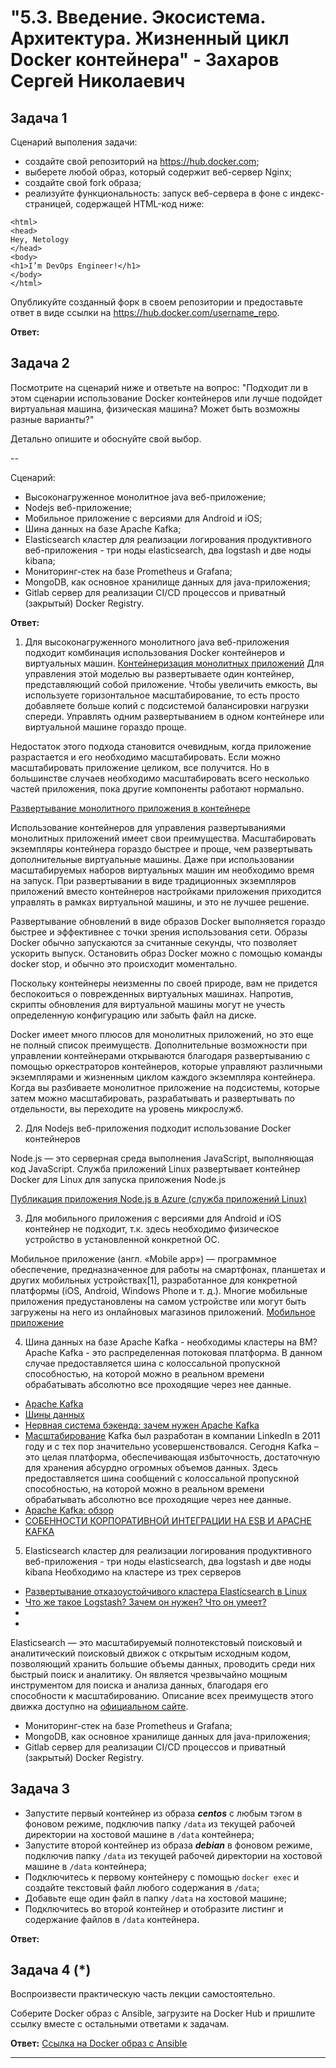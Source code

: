 
# "5.3. Введение. Экосистема. Архитектура. Жизненный цикл Docker контейнера" - Захаров Сергей Николаевич


## Задача 1

Сценарий выполения задачи:

- создайте свой репозиторий на https://hub.docker.com;
- выберете любой образ, который содержит веб-сервер Nginx;
- создайте свой fork образа;
- реализуйте функциональность:
запуск веб-сервера в фоне с индекс-страницей, содержащей HTML-код ниже:
```
<html>
<head>
Hey, Netology
</head>
<body>
<h1>I’m DevOps Engineer!</h1>
</body>
</html>
```
Опубликуйте созданный форк в своем репозитории и предоставьте ответ в виде ссылки на https://hub.docker.com/username_repo.

**Ответ:**

## Задача 2

Посмотрите на сценарий ниже и ответьте на вопрос:
"Подходит ли в этом сценарии использование Docker контейнеров или лучше подойдет виртуальная машина, физическая машина? Может быть возможны разные варианты?"

Детально опишите и обоснуйте свой выбор.

--

Сценарий:

- Высоконагруженное монолитное java веб-приложение;
- Nodejs веб-приложение;
- Мобильное приложение c версиями для Android и iOS;
- Шина данных на базе Apache Kafka;
- Elasticsearch кластер для реализации логирования продуктивного веб-приложения - три ноды elasticsearch, два logstash и две ноды kibana;
- Мониторинг-стек на базе Prometheus и Grafana;
- MongoDB, как основное хранилище данных для java-приложения;
- Gitlab сервер для реализации CI/CD процессов и приватный (закрытый) Docker Registry.

**Ответ:**

1. Для высоконагруженного монолитного java веб-приложения подходит комбинация использования Docker контейнеров и виртуальных машин. [Контейнеризация монолитных приложений](https://docs.microsoft.com/ru-ru/dotnet/architecture/microservices/architect-microservice-container-applications/containerize-monolithic-applications)
Для управления этой моделью вы развертываете один контейнер, представляющий собой приложение. Чтобы увеличить емкость, вы используете горизонтальное масштабирование, то есть просто добавляете больше копий с подсистемой балансировки нагрузки спереди. Управлять одним развертыванием в одном контейнере или виртуальной машине гораздо проще.

Недостаток этого подхода становится очевидным, когда приложение разрастается и его необходимо масштабировать. Если можно масштабировать приложение целиком, все получится. Но в большинстве случаев необходимо масштабировать всего несколько частей приложения, пока другие компоненты работают нормально.

[Развертывание монолитного приложения в контейнере](https://docs.microsoft.com/ru-ru/dotnet/architecture/microservices/architect-microservice-container-applications/containerize-monolithic-applications#deploying-a-monolithic-application-as-a-container)

Использование контейнеров для управления развертываниями монолитных приложений имеет свои преимущества. Масштабировать экземпляры контейнера гораздо быстрее и проще, чем развертывать дополнительные виртуальные машины. Даже при использовании масштабируемых наборов виртуальных машин им необходимо время на запуск. При развертывании в виде традиционных экземпляров приложений вместо контейнеров настройками приложения приходится управлять в рамках виртуальной машины, и это не лучшее решение.

Развертывание обновлений в виде образов Docker выполняется гораздо быстрее и эффективнее с точки зрения использования сети. Образы Docker обычно запускаются за считанные секунды, что позволяет ускорить выпуск. Остановить образ Docker можно с помощью команды docker stop, и обычно это происходит моментально.

Поскольку контейнеры неизменны по своей природе, вам не придется беспокоиться о поврежденных виртуальных машинах. Напротив, скрипты обновления для виртуальной машины могут не учесть определенную конфигурацию или забыть файл на диске.

Docker имеет много плюсов для монолитных приложений, но это еще не полный список преимуществ. Дополнительные возможности при управлении контейнерами открываются благодаря развертыванию с помощью оркестраторов контейнеров, которые управляют различными экземплярами и жизненным циклом каждого экземпляра контейнера. Когда вы разбиваете монолитное приложение на подсистемы, которые затем можно масштабировать, разрабатывать и развертывать по отдельности, вы переходите на уровень микрослужб.

2. Для Nodejs веб-приложения подходит использование Docker контейнеров

Node.js — это серверная среда выполнения JavaScript, выполняющая код JavaScript.
Служба приложений Linux развертывает контейнер Docker для Linux для запуска приложения Node.js

[Публикация приложения Node.js в Azure (служба приложений Linux)](https://docs.microsoft.com/ru-ru/visualstudio/javascript/publish-nodejs-app-azure?view=vs-2022#create-a-linux-app-service-in-azure)

3. Для мобильного приложения c версиями для Android и iOS контейнер не подходит, т.к. здесь необходимо физическое устройство в установленной конкретной ОС.

Мобильное приложение (англ. «Mobile app») — программное обеспечение, предназначенное для работы на смартфонах, планшетах и других мобильных устройствах[1], разработанное для конкретной платформы (iOS, Android, Windows Phone и т. д.). Многие мобильные приложения предустановлены на самом устройстве или могут быть загружены на него из онлайновых магазинов приложений. [Мобильное приложение](https://ru.wikipedia.org/wiki/%D0%9C%D0%BE%D0%B1%D0%B8%D0%BB%D1%8C%D0%BD%D0%BE%D0%B5_%D0%BF%D1%80%D0%B8%D0%BB%D0%BE%D0%B6%D0%B5%D0%BD%D0%B8%D0%B5)


4. Шина данных на базе Apache Kafka - необходимы кластеры на ВМ?
Apache Kafka - это распределенная потоковая платформа. В данном случае предоставляется шина с колоссальной пропускной способностью, на которой можно в реальном времени обрабатывать абсолютно все проходящие через нее данные.
- [Apache Kafka](https://ru.wikipedia.org/wiki/Apache_Kafka)
- [Шины данных](https://mcs.mail.ru/docs/ru/base/bigdata/bigdata-integrate/esb)
- [Нервная система бэкенда: зачем нужен Apache Kafka](https://mcs.mail.ru/blog/apache-kafka-chto-eto-i-kak-rabotaet)
- [Масштабирование](https://mcs.mail.ru/docs/ru/base/bigdata/bigdata-integrate/esb#:~:text=%D0%9A%D0%B0%D0%BA%20%D0%B8%20%D0%B1%D0%BE%D0%BB%D1%8C%D1%88%D0%B8%D0%BD%D1%81%D1%82%D0%B2%D0%BE%20%D1%81%D0%BE%D1%81%D1%82%D0%B0%D0%B2%D0%BB%D1%8F%D1%8E%D1%89%D0%B8%D1%85%20%D0%B2%20%D1%8D%D0%BA%D0%BE%D1%81%D0%B8%D1%81%D1%82%D0%B5%D0%BC%D0%B5%20Hadoop%2C%20%D0%BA%D0%BB%D0%B0%D1%81%D1%82%D0%B5%D1%80%20Kafka%20%D1%81%D0%BF%D0%BE%D1%81%D0%BE%D0%B1%D0%B5%D0%BD%20%D0%BC%D0%B0%D1%81%D1%88%D1%82%D0%B0%D0%B1%D0%B8%D1%80%D0%BE%D0%B2%D0%B0%D1%82%D1%8C%D1%81%D1%8F%20%D0%BD%D0%B0%20%D0%B1%D0%B5%D1%81%D0%BA%D0%BE%D0%BD%D0%B5%D1%87%D0%BD%D0%BE%D0%B5%20%D1%87%D0%B8%D1%81%D0%BB%D0%BE%20%D1%83%D0%B7%D0%BB%D0%BE%D0%B2.)
Kafka был разработан в компании LinkedIn в 2011 году и с тех пор значительно усовершенствовался. Сегодня Kafka – это целая платформа, обеспечивающая избыточность, достаточную для хранения абсурдно огромных объемов данных. Здесь предоставляется шина сообщений с колоссальной пропускной способностью, на которой можно в реальном времени обрабатывать абсолютно все проходящие через нее данные.
- [Apache Kafka: обзор](https://habr.com/ru/company/piter/blog/352978/)
- [СОБЕННОСТИ КОРПОРАТИВНОЙ ИНТЕГРАЦИИ НА ESB И APACHE KAFKA](https://www.bigdataschool.ru/blog/kafka-esb-avito-case.html)

5. Elasticsearch кластер для реализации логирования продуктивного веб-приложения - три ноды elasticsearch, два logstash и две ноды kibana
Необходимо на кластере из трех серверов

- [Развертывание отказоустойчивого кластера Elasticsearch в Linux](https://netpoint-dc.com/blog/elasticsearch-cluster-linux/)
- [Что же такое Logstash? Зачем он нужен? Что он умеет?](https://habr.com/ru/post/165059/#:~:text=%D0%A7%D1%82%D0%BE%20%D0%B6%D0%B5%20%D1%82%D0%B0%D0%BA%D0%BE%D0%B5%20Logstash%3F%20%D0%97%D0%B0%D1%87%D0%B5%D0%BC%20%D0%BE%D0%BD%20%D0%BD%D1%83%D0%B6%D0%B5%D0%BD%3F%20%D0%A7%D1%82%D0%BE%20%D0%BE%D0%BD%20%D1%83%D0%BC%D0%B5%D0%B5%D1%82%3F)
- []()
- []()

Elasticsearch — это масштабируемый полнотекстовый поисковый и аналитический поисковый движок с открытым исходным кодом, позволяющий хранить большие объемы данных, проводить среди них быстрый поиск и аналитику. Он является чрезвычайно мощным инструментом для поиска и анализа данных, благодаря его способности к масштабированию. Описание всех преимуществ этого движка доступно на [официальном сайте](https://www.elastic.co/products/elasticsearch).



- Мониторинг-стек на базе Prometheus и Grafana;
- MongoDB, как основное хранилище данных для java-приложения;
- Gitlab сервер для реализации CI/CD процессов и приватный (закрытый) Docker Registry.

## Задача 3

- Запустите первый контейнер из образа ***centos*** c любым тэгом в фоновом режиме, подключив папку ```/data``` из текущей рабочей директории на хостовой машине в ```/data``` контейнера;
- Запустите второй контейнер из образа ***debian*** в фоновом режиме, подключив папку ```/data``` из текущей рабочей директории на хостовой машине в ```/data``` контейнера;
- Подключитесь к первому контейнеру с помощью ```docker exec``` и создайте текстовый файл любого содержания в ```/data```;
- Добавьте еще один файл в папку ```/data``` на хостовой машине;
- Подключитесь во второй контейнер и отобразите листинг и содержание файлов в ```/data``` контейнера.

**Ответ:**

## Задача 4 (*)

Воспроизвести практическую часть лекции самостоятельно.

Соберите Docker образ с Ansible, загрузите на Docker Hub и пришлите ссылку вместе с остальными ответами к задачам.

**Ответ:**
[Ссылка на Docker образ с Ansible](https://hub.docker.com/repository/docker/zakharovnpa/ansible)

---

